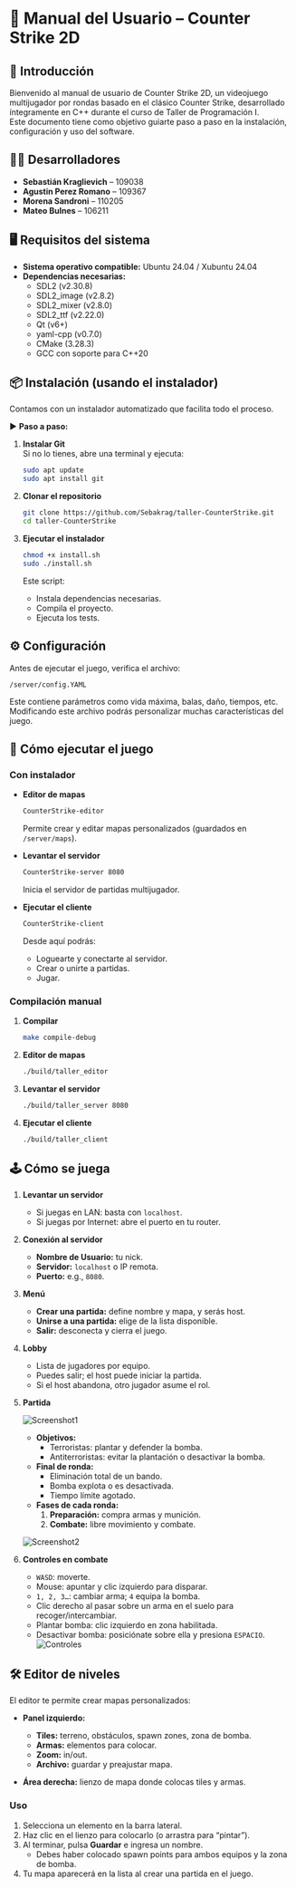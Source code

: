# 🧾 Manual del Usuario – Counter Strike 2D

## 📌 Introducción

Bienvenido al manual de usuario de Counter Strike 2D, un videojuego multijugador por rondas basado en el clásico Counter Strike, desarrollado íntegramente en C++ durante el curso de Taller de Programación I.\
Este documento tiene como objetivo guiarte paso a paso en la instalación, configuración y uso del software.

## 👨‍💻 Desarrolladores

- **Sebastián Kraglievich** – 109038
- **Agustin Perez Romano** – 109367
- **Morena Sandroni** – 110205
- **Mateo Bulnes** – 106211

## 🖥️ Requisitos del sistema

- **Sistema operativo compatible:** Ubuntu 24.04 / Xubuntu 24.04
- **Dependencias necesarias:**
  - SDL2 (v2.30.8)
  - SDL2_image (v2.8.2)
  - SDL2_mixer (v2.8.0)
  - SDL2_ttf (v2.22.0)
  - Qt (v6+)
  - yaml-cpp (v0.7.0)
  - CMake (3.28.3)
  - GCC con soporte para C++20

## 📦 Instalación (usando el instalador)

Contamos con un instalador automatizado que facilita todo el proceso.

▶️ **Paso a paso:**

1. **Instalar Git**\
   Si no lo tienes, abre una terminal y ejecuta:

   ```bash
   sudo apt update
   sudo apt install git
   ```

2. **Clonar el repositorio**

   ```bash
   git clone https://github.com/Sebakrag/taller-CounterStrike.git
   cd taller-CounterStrike
   ```

3. **Ejecutar el instalador**

   ```bash
   chmod +x install.sh
   sudo ./install.sh
   ```

   Este script:

   - Instala dependencias necesarias.
   - Compila el proyecto.
   - Ejecuta los tests.

## ⚙️ Configuración

Antes de ejecutar el juego, verifica el archivo:

```
/server/config.YAML
```

Este contiene parámetros como vida máxima, balas, daño, tiempos, etc.\
Modificando este archivo podrás personalizar muchas características del juego.

## 🚀 Cómo ejecutar el juego

### Con instalador

- **Editor de mapas**

  ```bash
  CounterStrike-editor
  ```

  Permite crear y editar mapas personalizados (guardados en `/server/maps`).

- **Levantar el servidor**

  ```bash
  CounterStrike-server 8080
  ```

  Inicia el servidor de partidas multijugador.

- **Ejecutar el cliente**

  ```bash
  CounterStrike-client
  ```

  Desde aquí podrás:

  - Loguearte y conectarte al servidor.
  - Crear o unirte a partidas.
  - Jugar.

### Compilación manual

1. **Compilar**

   ```bash
   make compile-debug
   ```

2. **Editor de mapas**

   ```bash
   ./build/taller_editor
   ```

3. **Levantar el servidor**

   ```bash
   ./build/taller_server 8080
   ```

4. **Ejecutar el cliente**

   ```bash
   ./build/taller_client
   ```

## 🕹️ Cómo se juega

1. **Levantar un servidor**

   - Si juegas en LAN: basta con `localhost`.
   - Si juegas por Internet: abre el puerto en tu router.

2. **Conexión al servidor**

   - **Nombre de Usuario:** tu nick.
   - **Servidor:** `localhost` o IP remota.
   - **Puerto:** e.g., `8080`.

3. **Menú**

   - **Crear una partida:** define nombre y mapa, y serás host.
   - **Unirse a una partida:** elige de la lista disponible.
   - **Salir:** desconecta y cierra el juego.

4. **Lobby**

   - Lista de jugadores por equipo.
   - Puedes salir; el host puede iniciar la partida.
   - Si el host abandona, otro jugador asume el rol.

5. **Partida**

   ![Screenshot1](./imagen1.png)

   - **Objetivos:**
     - Terroristas: plantar y defender la bomba.
     - Antiterroristas: evitar la plantación o desactivar la bomba.
   - **Final de ronda:**
     - Eliminación total de un bando.
     - Bomba explota o es desactivada.
     - Tiempo límite agotado.
   - **Fases de cada ronda:**
     1. **Preparación:** compra armas y munición.
     2. **Combate:** libre movimiento y combate.
        
    ![Screenshot2](./imagen2.png)

6. **Controles en combate**
   - `WASD`: moverte.
   - Mouse: apuntar y clic izquierdo para disparar.
   - `1, 2, 3…`: cambiar arma; `4` equipa la bomba.
   - Clic derecho al pasar sobre un arma en el suelo para recoger/intercambiar.
   - Plantar bomba: clic izquierdo en zona habilitada.
   - Desactivar bomba: posiciónate sobre ella y presiona `ESPACIO`.
     ![Controles](./controls.png)

## 🛠️ Editor de niveles

El editor te permite crear mapas personalizados:

- **Panel izquierdo:**

  - **Tiles:** terreno, obstáculos, spawn zones, zona de bomba.
  - **Armas:** elementos para colocar.
  - **Zoom:** in/out.
  - **Archivo:** guardar y preajustar mapa.

- **Área derecha:** lienzo de mapa donde colocas tiles y armas.

### Uso

1. Selecciona un elemento en la barra lateral.
2. Haz clic en el lienzo para colocarlo (o arrastra para “pintar”).
3. Al terminar, pulsa **Guardar** e ingresa un nombre.
   - Debes haber colocado spawn points para ambos equipos y la zona de bomba.
4. Tu mapa aparecerá en la lista al crear una partida en el juego.
